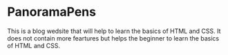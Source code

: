 # PanoramaPens
This is a blog wedsite that will help to learn the basics of HTML and CSS.
It does not contain more feartures but helps the beginner to learn the basics of HTML and CSS.
